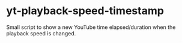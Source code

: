 # yt-playback-speed-timestamp
Small script to show a new YouTube time elapsed/duration when the playback speed is changed.
